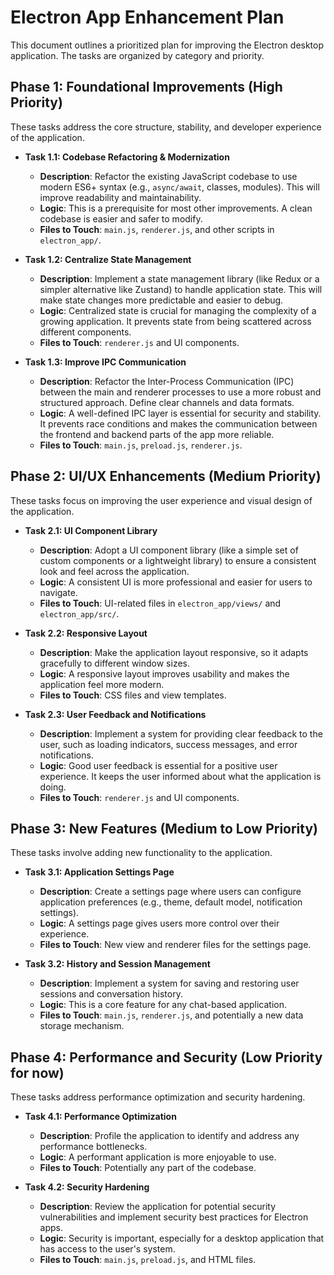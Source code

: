 # Electron App Enhancement Plan

This document outlines a prioritized plan for improving the Electron desktop application. The tasks are organized by category and priority.

## Phase 1: Foundational Improvements (High Priority)

These tasks address the core structure, stability, and developer experience of the application.

*   **Task 1.1: Codebase Refactoring & Modernization**
    *   **Description**: Refactor the existing JavaScript codebase to use modern ES6+ syntax (e.g., `async/await`, classes, modules). This will improve readability and maintainability.
    *   **Logic**: This is a prerequisite for most other improvements. A clean codebase is easier and safer to modify.
    *   **Files to Touch**: `main.js`, `renderer.js`, and other scripts in `electron_app/`.

*   **Task 1.2: Centralize State Management**
    *   **Description**: Implement a state management library (like Redux or a simpler alternative like Zustand) to handle application state. This will make state changes more predictable and easier to debug.
    *   **Logic**: Centralized state is crucial for managing the complexity of a growing application. It prevents state from being scattered across different components.
    *   **Files to Touch**: `renderer.js` and UI components.

*   **Task 1.3: Improve IPC Communication**
    *   **Description**: Refactor the Inter-Process Communication (IPC) between the main and renderer processes to use a more robust and structured approach. Define clear channels and data formats.
    *   **Logic**: A well-defined IPC layer is essential for security and stability. It prevents race conditions and makes the communication between the frontend and backend parts of the app more reliable.
    *   **Files to Touch**: `main.js`, `preload.js`, `renderer.js`.

## Phase 2: UI/UX Enhancements (Medium Priority)

These tasks focus on improving the user experience and visual design of the application.

*   **Task 2.1: UI Component Library**
    *   **Description**: Adopt a UI component library (like a simple set of custom components or a lightweight library) to ensure a consistent look and feel across the application.
    *   **Logic**: A consistent UI is more professional and easier for users to navigate.
    *   **Files to Touch**: UI-related files in `electron_app/views/` and `electron_app/src/`.

*   **Task 2.2: Responsive Layout**
    *   **Description**: Make the application layout responsive, so it adapts gracefully to different window sizes.
    *   **Logic**: A responsive layout improves usability and makes the application feel more modern.
    *   **Files to Touch**: CSS files and view templates.

*   **Task 2.3: User Feedback and Notifications**
    *   **Description**: Implement a system for providing clear feedback to the user, such as loading indicators, success messages, and error notifications.
    *   **Logic**: Good user feedback is essential for a positive user experience. It keeps the user informed about what the application is doing.
    *   **Files to Touch**: `renderer.js` and UI components.

## Phase 3: New Features (Medium to Low Priority)

These tasks involve adding new functionality to the application.

*   **Task 3.1: Application Settings Page**
    *   **Description**: Create a settings page where users can configure application preferences (e.g., theme, default model, notification settings).
    *   **Logic**: A settings page gives users more control over their experience.
    *   **Files to Touch**: New view and renderer files for the settings page.

*   **Task 3.2: History and Session Management**
    *   **Description**: Implement a system for saving and restoring user sessions and conversation history.
    *   **Logic**: This is a core feature for any chat-based application.
    *   **Files to Touch**: `main.js`, `renderer.js`, and potentially a new data storage mechanism.

## Phase 4: Performance and Security (Low Priority for now)

These tasks address performance optimization and security hardening.

*   **Task 4.1: Performance Optimization**
    *   **Description**: Profile the application to identify and address any performance bottlenecks.
    *   **Logic**: A performant application is more enjoyable to use.
    *   **Files to Touch**: Potentially any part of the codebase.

*   **Task 4.2: Security Hardening**
    *   **Description**: Review the application for potential security vulnerabilities and implement security best practices for Electron apps.
    *   **Logic**: Security is important, especially for a desktop application that has access to the user's system.
    *   **Files to Touch**: `main.js`, `preload.js`, and HTML files.
